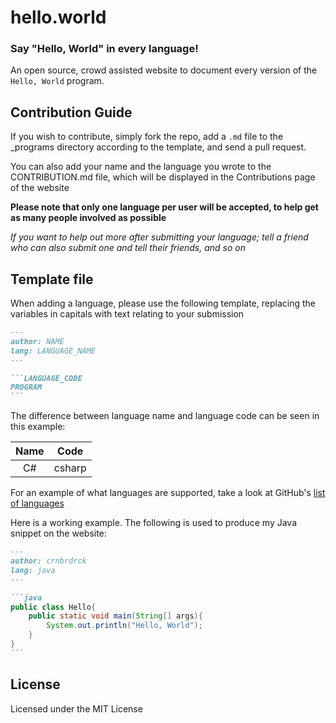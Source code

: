 # hello.world
### Say "Hello, World" in every language!
An open source, crowd assisted website to document every version of the `Hello, World` program.

## Contribution Guide
If you wish to contribute, simply fork the repo, add a `.md` file to the \_programs directory according to the template, and send a pull request.

You can also add your name and the language you wrote to the CONTRIBUTION.md file, which will be displayed in the Contributions page of the website

**Please note that only one language per user will be accepted, to help get as many people involved as possible**

_If you want to help out more after submitting your language; tell a friend who can also submit one and tell their friends, and so on_

## Template file
When adding a language, please use the following template, replacing the variables in capitals with text relating to your submission

~~~md
---
author: NAME
lang: LANGUAGE_NAME
---

```LANGUAGE_CODE
PROGRAM
```
~~~

The difference between language name and language code can be seen in this example:

| Name |  Code  |
|:----:|:------:|
|  C#  | csharp |

For an example of what languages are supported, take a look at GitHub's [list of languages](https://github.com/github/linguist/blob/master/lib/linguist/languages.yml)

Here is a working example. The following is used to produce my Java snippet on the website:
~~~md
---
author: crnbrdrck
lang: java
---

```java
public class Hello{
    public static void main(String[] args){
        System.out.println("Hello, World");
    }
}
```
~~~

## License
Licensed under the MIT License
